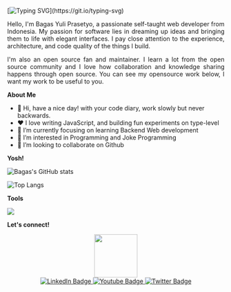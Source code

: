 [![Typing SVG](https://readme-typing-svg.demolab.com?font=Poppins&weight=500&size=30&pause=1000&color=FFFFFF&width=450&height=60&lines=Hello+World!)](https://git.io/typing-svg)

<p align="justify">
    Hello, I'm Bagas Yuli Prasetyo, a passionate self-taught web developer from Indonesia. My passion for software lies in dreaming up ideas and bringing them to life with elegant interfaces. I pay close attention to the experience, architecture, and code quality of the things I build.
</p>
<p align="justify">
    I'm also an open source fan and maintainer. I learn a lot from the open source community and I love how collaboration and knowledge sharing happens through open source. You can see my opensource work below, I want my work to be useful to you.
</p>

<strong>About Me</strong>
- 👋 Hi, have a nice day! with your code diary, work slowly but never backwards.
- ❤️ I love writing JavaScript, and building fun experiments on type-level
- 🌱 I’m currently focusing on learning Backend Web development
- 👀 I’m interested in Programming and Joke Programming
- 💞️ I’m looking to collaborate on Github


<strong>Yosh!</strong>

![Bagas's GitHub stats](https://github-readme-stats.vercel.app/api?username=bagasst)

![Top Langs](https://github-readme-stats.vercel.app/api/top-langs/?username=bagasst)


<strong>Tools</strong>
<p>
    <img src="https://img.shields.io/badge/Text%20Editor-Visual%20Studio%20Code-blue?&logo=visual%20studio%20code&logoColor=blue" />
</p>


<strong>Let's connect!</strong>
<div id="header" align="center">
  <img src="https://media.giphy.com/media/M9gbBd9nbDrOTu1Mqx/giphy.gif" width="100"/>
</div>
<div id="badges" align="center">
  <a href="your-linkedin-URL">
    <img src="https://img.shields.io/badge/LinkedIn-blue?style=for-the-badge&logo=linkedin&logoColor=white" alt="LinkedIn Badge"/>
  </a>
  <a href="your-youtube-URL">
    <img src="https://img.shields.io/badge/YouTube-red?style=for-the-badge&logo=youtube&logoColor=white" alt="Youtube Badge"/>
  </a>
  <a href="your-twitter-URL">
    <img src="https://img.shields.io/badge/Twitter-blue?style=for-the-badge&logo=twitter&logoColor=white" alt="Twitter Badge"/>
  </a>
</div>
